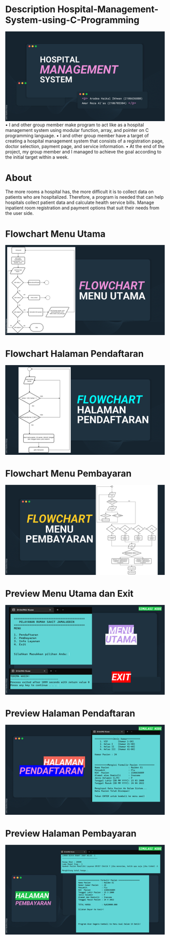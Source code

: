 # Description Hospital-Management-System-using-C-Programming
![alt text](https://github.com/Aradea-Ikh1/Hospital-Management-System-using-C-Programming/blob/master/Hospital%20Management%20System.png)
• I and other group member make program to act like as a hospital management system using modular function, array, and pointer on C programming language.
• I and other group member have a target of creating a hospital management system that consists of a registration page, doctor selection, payment page, and service information.
• At the end of the project, my group member and I managed to achieve the goal according to the initial target within a week.
# About
The more rooms a hospital has, the more difficult it is to collect data on patients who are hospitalized. Therefore, a program is needed that can help hospitals collect patient data and calculate health service bills. Manage inpatient room registration and payment options that suit their needs from the user side.
# Flowchart Menu Utama
![alt text](https://github.com/Aradea-Ikh1/Hospital-Management-System-using-C-Programming/blob/master/Flowchart_Menu%20Utama.png)
# Flowchart Halaman Pendaftaran
![alt text](https://github.com/Aradea-Ikh1/Hospital-Management-System-using-C-Programming/blob/master/Flowchart_Halaman%20Pendaftaran.png)
# Flowchart Menu Pembayaran
![alt text](https://github.com/Aradea-Ikh1/Hospital-Management-System-using-C-Programming/blob/master/Flowchart_Menu%20Pembayaran.png)
# Preview Menu Utama dan Exit
![alt text](https://github.com/Aradea-Ikh1/Hospital-Management-System-using-C-Programming/blob/master/Menu%20Utama_Exit.png)
# Preview Halaman Pendaftaran
![alt text](https://github.com/Aradea-Ikh1/Hospital-Management-System-using-C-Programming/blob/master/Halaman_Pendaftaran.png)
# Preview Halaman Pembayaran
![alt text](https://github.com/Aradea-Ikh1/Hospital-Management-System-using-C-Programming/blob/master/Halaman_Pembayaran.png)
